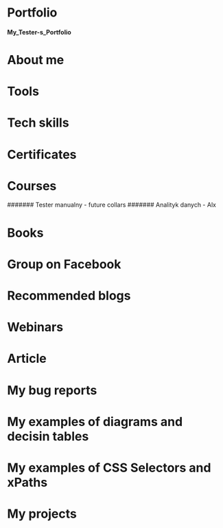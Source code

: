 # Portfolio
#### My_Tester-s_Portfolio
# About me
# Tools
# Tech skills
# Certificates
# Courses
####### Tester manualny - future collars
####### Analityk danych - Alx
# Books
# Group on Facebook
# Recommended blogs
# Webinars
# Article
# My bug reports
# My examples of diagrams and decisin tables
# My examples of CSS Selectors and xPaths
# My projects
